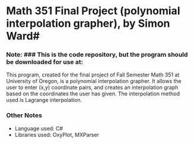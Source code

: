 # Math 351 Final Project (polynomial interpolation grapher), by Simon Ward#
### Note: ### This is the code repository, but the program should be downloaded for use at:

This program, created for the final project of Fall Semester Math 351 at University of Oregon, is a polynomial interpolation grapher.
It allows the user to enter (x,y) coordinate pairs, and creates an interpolation graph based on the coordinates the user has given.
The interpolation method used is Lagrange interpolation.

### Other Notes ###
* Language used: C#
* Libraries used: OxyPlot, MXParser
